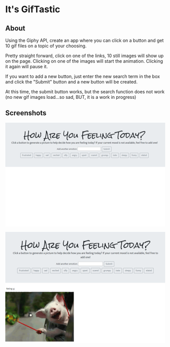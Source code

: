 # It's GifTastic

## About
Using the Giphy API, create an app where you can click on a button and get 10 gif files on a topic of your choosing.

Pretty straight forward, click on one of the links, 10 still images will show up on the page.  Clicking on one of the images will start the animation.  Clicking it again will pause it.

If you want to add a new button, just enter the new search term in the box and click the "Submit" button and a new button will be created.

At this time, the submit button works, but the search function does not work (no new gif images load...so sad, BUT, it is a work in progress)

## Screenshots
![screenshot](assets/images/screenshot.png)

![screenshot](assets/images/screenshot2.png)
